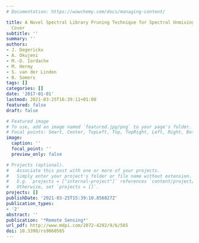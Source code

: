 ```yaml
---
# Documentation: https://wowchemy.com/docs/managing-content/

title: A Novel Spectral Library Pruning Technique for Spectral Unmixing of Urban Land
  Cover
subtitle: ''
summary: ''
authors:
- J. Degerickx
- A. Okujeni
- M.-D. Iordache
- M. Hermy
- S. van der Linden
- B. Somers
tags: []
categories: []
date: '2017-01-01'
lastmod: 2021-03-25T16:39:11+01:00
featured: false
draft: false

# Featured image
# To use, add an image named `featured.jpg/png` to your page's folder.
# Focal points: Smart, Center, TopLeft, Top, TopRight, Left, Right, BottomLeft, Bottom, BottomRight.
image:
  caption: ''
  focal_point: ''
  preview_only: false

# Projects (optional).
#   Associate this post with one or more of your projects.
#   Simply enter your project's folder or file name without extension.
#   E.g. `projects = ["internal-project"]` references `content/project/deep-learning/index.md`.
#   Otherwise, set `projects = []`.
projects: []
publishDate: '2021-03-25T15:39:10.856827Z'
publication_types:
- '2'
abstract: ''
publication: '*Remote Sensing*'
url_pdf: http://www.mdpi.com/2072-4292/9/6/565
doi: 10.3390/rs9060565
---
```

